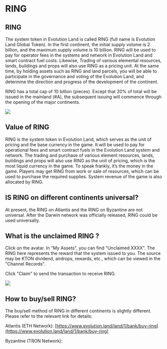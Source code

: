 # RING

## **RING**

The system token in Evolution Land is called RING \(full name is Evolution Land Global Token\). In the first continent, the initial supply volume is 2 billion, and the maximum supply volume is 10 billion. RING will be used to pay for operator fees in the systems and network in Evolution Land and smart contract fuel costs. Likewise, Trading of various elemental resources, lands, buildings and props will also use RING as a pricing unit. At the same time, by holding assets such as RING and land parcels, you will be able to participate in the governance and voting of the Evolution Land, and determine the direction and progress of the development of the continent.

 RING has a total cap of 10 billion \(pieces\). Except that 20% of total will be issued in the mainland \(\#A\), the subsequent issuing will commence through the opening of the major continents.

![](https://evolutionland.zendesk.com/hc/article_attachments/360023273214/mceclip0.png)

####  

## **Value of RING** 

RING is the system token in Evolution Land, which serves as the unit of pricing and the base currency in the game. It will be used to pay for operational fees and smart contract fuels in the Evolution Land system and network. The trading and purchase of various element resources, lands, buildings and props will also use RING as the unit of pricing, which is the most liquid currency in the game. To speak frankly, it’s the money in the game. Players may get RING from work or sale of resources, which can be used to purchase the required supplies. System revenue of the game is also allocated by RING. 

## **IS RING on different continents universal?**

At present, the RING on Atlantis and the RING on Byzantine are not universal. After the Darwin network was officially released, RING could be used universally.

##  **What is the unclaimed RING ?**

Click on the avatar. In "My Assets", you can find "Unclaimed XXXX". The RING here represents the reward that the system issued to you. The source may be KTON dividend, airdrops, rewards, etc., which can be viewed in the "Channel Records".

Click "Claim" to send the transaction to receive RING.

![](https://evolutionland.zendesk.com/hc/article_attachments/360024221113/mceclip0.png)

## **How to buy/sell RING?**

The buy/sell method of RING in different continents is slightly different. Please refer to the relevant link for details:

Atlantis \(ETH Network\): [https://www.evolution.land/land/1/bank/buy-ring](https://www.evolution.land/land/1/bank/buy-ring)

Byzantine \(TRON Network\): 


